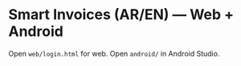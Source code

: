 # Smart Invoices (AR/EN) — Web + Android
Open `web/login.html` for web. Open `android/` in Android Studio.